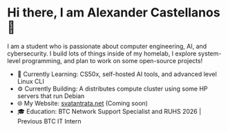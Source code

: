 # Hi there, I am Alexander Castellanos 👋

I am a student who is passionate about computer engineering, AI, and cybersecurity. I build lots of things inside of my homelab, I explore system-level programming, and plan to work on some open-source projects!

- 🧠 Currently Learning: CS50x, self-hosted AI tools, and advanced level Linux CLI
- ⚙️ Currently Building: A distributes compute cluster using some HP servers that run Debian
- 🌐 My Website: [svatantrata.net](https://svatantrata.net) (Coming soon)
- 🎓 Education: BTC Network Support Specialist and RUHS 2026 | Previous BTC IT Intern 
<!--
**PlatinumChest/platinumchest** is a ✨ _special_ ✨ repository because its `README.md` (this file) appears on your GitHub profile.

Here are some ideas to get you started:

- 🔭 I’m currently working on ...
- 🌱 I’m currently learning ...
- 👯 I’m looking to collaborate on ...
- 🤔 I’m looking for help with ...
- 💬 Ask me about ...
- 📫 How to reach me: ...
- 😄 Pronouns: ...
- ⚡ Fun fact: ...
-->
